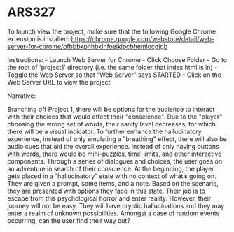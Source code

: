 # ARS327
 
To launch view the project, make sure that the following Google Chrome extension is installed: https://chrome.google.com/webstore/detail/web-server-for-chrome/ofhbbkphhbklhfoeikjpcbhemlocgigb

Instructions:
    - Launch Web Server for Chrome
    - Click Choose Folder
    - Go to the root of 'project1' directory (i.e. the same folder that index.html is in)
    - Toggle the Web Server so that "Web Server" says STARTED
    - Click on the Web Server URL to view the project


Narrative:

Branching off Project 1, there will be options for the audience to interact with their choices that would affect their "conscience". Due to the "player" choosing the wrong set of words, their sanity level decreases, for which there will be a visual indicator. To further enhance the hallucinatory experience, instead of only emulating a "breathing" effect, there will also be audio cues that aid the overall experience. Instead of only having buttons with words, there would be mini-puzzles, time-limits, and other interactive components. Through a series of dialogues and choices, the user goes on an adventure in search of their conscience. At the beginning, the player gets placed in a “hallucinatory” state with no context of what’s going on. They are given a prompt, some items, and a note. Based on the scenario, they are presented with options they face in this state. Their job is to escape from this psychological horror and enter reality. However, their journey will not be easy. They will have cryptic hallucinations and they may enter a realm of unknown possibilities. Amongst a case of random events occurring, can the user find their way out?